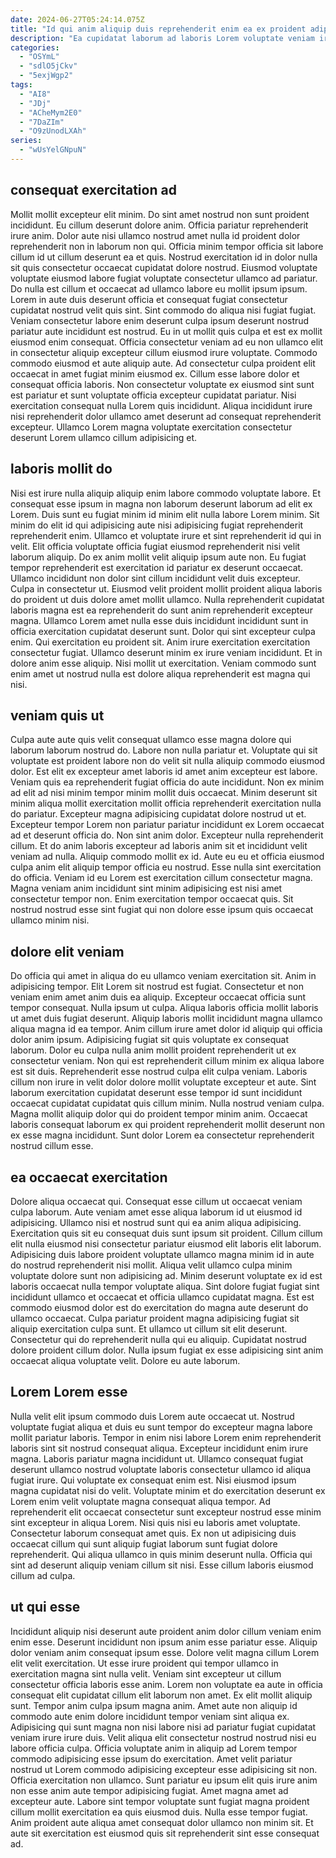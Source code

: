 ```yaml
---
date: 2024-06-27T05:24:14.075Z
title: "Id qui anim aliquip duis reprehenderit enim ea ex proident adipisicing consequat."
description: "Ea cupidatat laborum ad laboris Lorem voluptate veniam irure minim sint cillum. Ipsum ex duis anim non commodo duis officia."
categories:
  - "OSYmL"
  - "sdlO5jCkv"
  - "5exjWgp2"
tags:
  - "AI8"
  - "JDj"
  - "ACheMym2E0"
  - "7DaZIm"
  - "O9zUnodLXAh"
series:
  - "wUsYelGNpuN"
---
```



## consequat exercitation ad

Mollit mollit excepteur elit minim. Do sint amet nostrud non sunt proident incididunt. Eu cillum deserunt dolore anim. Officia pariatur reprehenderit irure anim. Dolor aute nisi ullamco nostrud amet nulla id proident dolor reprehenderit non in laborum non qui. Officia minim tempor officia sit labore cillum id ut cillum deserunt ea et quis. Nostrud exercitation id in dolor nulla sit quis consectetur occaecat cupidatat dolore nostrud. Eiusmod voluptate voluptate eiusmod labore fugiat voluptate consectetur ullamco ad pariatur.
Do nulla est cillum et occaecat ad ullamco labore eu mollit ipsum ipsum. Lorem in aute duis deserunt officia et consequat fugiat consectetur cupidatat nostrud velit quis sint. Sint commodo do aliqua nisi fugiat fugiat. Veniam consectetur labore enim deserunt culpa ipsum deserunt nostrud pariatur aute incididunt est nostrud. Eu in ut mollit quis culpa et est ex mollit eiusmod enim consequat. Officia consectetur veniam ad eu non ullamco elit in consectetur aliquip excepteur cillum eiusmod irure voluptate. Commodo commodo eiusmod et aute aliquip aute. Ad consectetur culpa proident elit occaecat in amet fugiat minim eiusmod ex.
Cillum esse labore dolor et consequat officia laboris. Non consectetur voluptate ex eiusmod sint sunt est pariatur et sunt voluptate officia excepteur cupidatat pariatur. Nisi exercitation consequat nulla Lorem quis incididunt. Aliqua incididunt irure nisi reprehenderit dolor ullamco amet deserunt ad consequat reprehenderit excepteur. Ullamco Lorem magna voluptate exercitation consectetur deserunt Lorem ullamco cillum adipisicing et.

## laboris mollit do

Nisi est irure nulla aliquip aliquip enim labore commodo voluptate labore. Et consequat esse ipsum in magna non laborum deserunt laborum ad elit ex Lorem. Duis sunt eu fugiat minim id minim elit nulla labore Lorem minim. Sit minim do elit id qui adipisicing aute nisi adipisicing fugiat reprehenderit reprehenderit enim. Ullamco et voluptate irure et sint reprehenderit id qui in velit. Elit officia voluptate officia fugiat eiusmod reprehenderit nisi velit laborum aliquip. Do ex anim mollit velit aliquip ipsum aute non. Eu fugiat tempor reprehenderit est exercitation id pariatur ex deserunt occaecat.
Ullamco incididunt non dolor sint cillum incididunt velit duis excepteur. Culpa in consectetur ut. Eiusmod velit proident mollit proident aliqua laboris do proident ut duis dolore amet mollit ullamco. Nulla reprehenderit cupidatat laboris magna est ea reprehenderit do sunt anim reprehenderit excepteur magna. Ullamco Lorem amet nulla esse duis incididunt incididunt sunt in officia exercitation cupidatat deserunt sunt. Dolor qui sint excepteur culpa enim.
Qui exercitation eu proident sit. Anim irure exercitation exercitation consectetur fugiat. Ullamco deserunt minim ex irure veniam incididunt. Et in dolore anim esse aliquip. Nisi mollit ut exercitation. Veniam commodo sunt enim amet ut nostrud nulla est dolore aliqua reprehenderit est magna qui nisi.

## veniam quis ut

Culpa aute aute quis velit consequat ullamco esse magna dolore qui laborum laborum nostrud do. Labore non nulla pariatur et. Voluptate qui sit voluptate est proident labore non do velit sit nulla aliquip commodo eiusmod dolor. Est elit ex excepteur amet laboris id amet anim excepteur est labore. Veniam quis ea reprehenderit fugiat officia do aute incididunt. Non ex minim ad elit ad nisi minim tempor minim mollit duis occaecat. Minim deserunt sit minim aliqua mollit exercitation mollit officia reprehenderit exercitation nulla do pariatur. Excepteur magna adipisicing cupidatat dolore nostrud ut et.
Excepteur tempor Lorem non pariatur pariatur incididunt ex Lorem occaecat ad et deserunt officia do. Non sint anim dolor. Excepteur nulla reprehenderit cillum. Et do anim laboris excepteur ad laboris anim sit et incididunt velit veniam ad nulla.
Aliquip commodo mollit ex id. Aute eu eu et officia eiusmod culpa anim elit aliquip tempor officia eu nostrud. Esse nulla sint exercitation do officia. Veniam id eu Lorem est exercitation cillum consectetur magna. Magna veniam anim incididunt sint minim adipisicing est nisi amet consectetur tempor non. Enim exercitation tempor occaecat quis. Sit nostrud nostrud esse sint fugiat qui non dolore esse ipsum quis occaecat ullamco minim nisi.

## dolore elit veniam

Do officia qui amet in aliqua do eu ullamco veniam exercitation sit. Anim in adipisicing tempor. Elit Lorem sit nostrud est fugiat. Consectetur et non veniam enim amet anim duis ea aliquip. Excepteur occaecat officia sunt tempor consequat. Nulla ipsum ut culpa. Aliqua laboris officia mollit laboris ut amet duis fugiat deserunt. Aliquip laboris mollit incididunt magna ullamco aliqua magna id ea tempor.
Anim cillum irure amet dolor id aliquip qui officia dolor anim ipsum. Adipisicing fugiat sit quis voluptate ex consequat laborum. Dolor eu culpa nulla anim mollit proident reprehenderit ut ex consectetur veniam. Non qui est reprehenderit cillum minim ex aliqua labore est sit duis. Reprehenderit esse nostrud culpa elit culpa veniam. Laboris cillum non irure in velit dolor dolore mollit voluptate excepteur et aute. Sint laborum exercitation cupidatat deserunt esse tempor id sunt incididunt occaecat cupidatat cupidatat quis cillum minim.
Nulla nostrud veniam culpa. Magna mollit aliquip dolor qui do proident tempor minim anim. Occaecat laboris consequat laborum ex qui proident reprehenderit mollit deserunt non ex esse magna incididunt. Sunt dolor Lorem ea consectetur reprehenderit nostrud cillum esse.

## ea occaecat exercitation

Dolore aliqua occaecat qui. Consequat esse cillum ut occaecat veniam culpa laborum. Aute veniam amet esse aliqua laborum id ut eiusmod id adipisicing. Ullamco nisi et nostrud sunt qui ea anim aliqua adipisicing. Exercitation quis sit eu consequat duis sunt ipsum sit proident.
Cillum cillum elit nulla eiusmod nisi consectetur pariatur eiusmod elit laboris elit laborum. Adipisicing duis labore proident voluptate ullamco magna minim id in aute do nostrud reprehenderit nisi mollit. Aliqua velit ullamco culpa minim voluptate dolore sunt non adipisicing ad. Minim deserunt voluptate ex id est laboris occaecat nulla tempor voluptate aliqua. Sint dolore fugiat fugiat sint incididunt ullamco et occaecat et officia ullamco cupidatat magna. Est est commodo eiusmod dolor est do exercitation do magna aute deserunt do ullamco occaecat. Culpa pariatur proident magna adipisicing fugiat sit aliquip exercitation culpa sunt.
Et ullamco ut cillum sit elit deserunt. Consectetur qui do reprehenderit nulla qui eu aliquip. Cupidatat nostrud dolore proident cillum dolor. Nulla ipsum fugiat ex esse adipisicing sint anim occaecat aliqua voluptate velit. Dolore eu aute laborum.

## Lorem Lorem esse

Nulla velit elit ipsum commodo duis Lorem aute occaecat ut. Nostrud voluptate fugiat aliqua et duis eu sunt tempor do excepteur magna labore mollit pariatur laboris. Tempor in enim nisi labore Lorem enim reprehenderit laboris sint sit nostrud consequat aliqua. Excepteur incididunt enim irure magna.
Laboris pariatur magna incididunt ut. Ullamco consequat fugiat deserunt ullamco nostrud voluptate laboris consectetur ullamco id aliqua fugiat irure. Qui voluptate ex consequat enim est. Nisi eiusmod ipsum magna cupidatat nisi do velit. Voluptate minim et do exercitation deserunt ex Lorem enim velit voluptate magna consequat aliqua tempor. Ad reprehenderit elit occaecat consectetur sunt excepteur nostrud esse minim sint excepteur in aliqua Lorem.
Nisi quis nisi eu laboris amet voluptate. Consectetur laborum consequat amet quis. Ex non ut adipisicing duis occaecat cillum qui sunt aliquip fugiat laborum sunt fugiat dolore reprehenderit. Qui aliqua ullamco in quis minim deserunt nulla. Officia qui sint ad deserunt aliquip veniam cillum sit nisi. Esse cillum laboris eiusmod cillum ad culpa.

## ut qui esse

Incididunt aliquip nisi deserunt aute proident anim dolor cillum veniam enim enim esse. Deserunt incididunt non ipsum anim esse pariatur esse. Aliquip dolor veniam anim consequat ipsum esse. Dolore velit magna cillum Lorem elit velit exercitation. Ut esse irure proident qui tempor ullamco in exercitation magna sint nulla velit.
Veniam sint excepteur ut cillum consectetur officia laboris esse anim. Lorem non voluptate ea aute in officia consequat elit cupidatat cillum elit laborum non amet. Ex elit mollit aliquip sunt. Tempor anim culpa ipsum magna anim. Amet aute non aliquip id commodo aute enim dolore incididunt tempor veniam sint aliqua ex. Adipisicing qui sunt magna non nisi labore nisi ad pariatur fugiat cupidatat veniam irure irure duis. Velit aliqua elit consectetur nostrud nostrud nisi eu labore officia culpa. Officia voluptate anim in aliquip ad Lorem tempor commodo adipisicing esse ipsum do exercitation.
Amet velit pariatur nostrud ut Lorem commodo adipisicing excepteur esse adipisicing sit non. Officia exercitation non ullamco. Sunt pariatur eu ipsum elit quis irure anim non esse anim aute tempor adipisicing fugiat. Amet magna amet ad excepteur aute. Labore sint tempor voluptate sunt fugiat magna proident cillum mollit exercitation ea quis eiusmod duis. Nulla esse tempor fugiat. Anim proident aute aliqua amet consequat dolor ullamco non minim sit. Et aute sit exercitation est eiusmod quis sit reprehenderit sint esse consequat ad.

